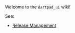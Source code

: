 Welcome to the `dartpad_ui` wiki!

See:

- [Release Management](https://github.com/dart-lang/dart-pad/wiki/Release-Management)